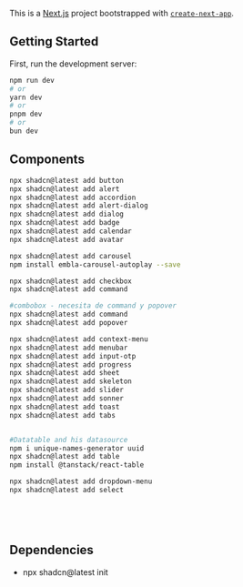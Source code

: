 This is a [Next.js](https://nextjs.org) project bootstrapped with [`create-next-app`](https://nextjs.org/docs/app/api-reference/cli/create-next-app).

## Getting Started

First, run the development server:

```bash
npm run dev
# or
yarn dev
# or
pnpm dev
# or
bun dev
```

## Components
```bash
npx shadcn@latest add button
npx shadcn@latest add alert 
npx shadcn@latest add accordion
npx shadcn@latest add alert-dialog
npx shadcn@latest add dialog
npx shadcn@latest add badge
npx shadcn@latest add calendar
npx shadcn@latest add avatar

npx shadcn@latest add carousel
npm install embla-carousel-autoplay --save

npx shadcn@latest add checkbox
npx shadcn@latest add command

#combobox - necesita de command y popover
npx shadcn@latest add command
npx shadcn@latest add popover

npx shadcn@latest add context-menu
npx shadcn@latest add menubar
npx shadcn@latest add input-otp
npx shadcn@latest add progress
npx shadcn@latest add sheet
npx shadcn@latest add skeleton
npx shadcn@latest add slider
npx shadcn@latest add sonner
npx shadcn@latest add toast
npx shadcn@latest add tabs


#Datatable and his datasource
npm i unique-names-generator uuid
npx shadcn@latest add table
npm install @tanstack/react-table

npx shadcn@latest add dropdown-menu
npx shadcn@latest add select






```

## Dependencies
- npx shadcn@latest init
